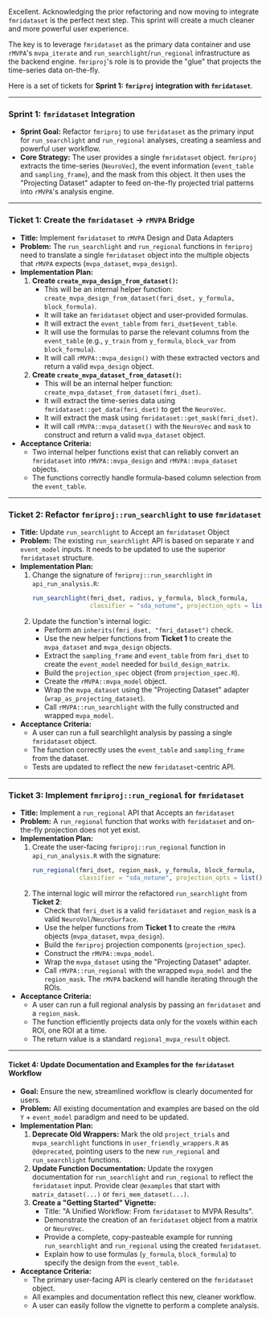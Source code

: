 Excellent. Acknowledging the prior refactoring and now moving to integrate `fmridataset` is the perfect next step. This sprint will create a much cleaner and more powerful user experience.

The key is to leverage `fmridataset` as the primary data container and use `rMVPA`'s `mvpa_iterate` and `run_searchlight`/`run_regional` infrastructure as the backend engine. `fmriproj`'s role is to provide the "glue" that projects the time-series data on-the-fly.

Here is a set of tickets for **Sprint 1: `fmriproj` integration with `fmridataset`**.

---

### **Sprint 1: `fmridataset` Integration**

*   **Sprint Goal:** Refactor `fmriproj` to use `fmridataset` as the primary input for `run_searchlight` and `run_regional` analyses, creating a seamless and powerful user workflow.
*   **Core Strategy:** The user provides a single `fmridataset` object. `fmriproj` extracts the time-series (`NeuroVec`), the event information (`event_table` and `sampling_frame`), and the mask from this object. It then uses the "Projecting Dataset" adapter to feed on-the-fly projected trial patterns into `rMVPA`'s analysis engine.

---

### **Ticket 1: Create the `fmridataset` -> `rMVPA` Bridge**

*   **Title:** Implement `fmridataset` to `rMVPA` Design and Data Adapters
*   **Problem:** The `run_searchlight` and `run_regional` functions in `fmriproj` need to translate a single `fmridataset` object into the multiple objects that `rMVPA` expects (`mvpa_dataset`, `mvpa_design`).
*   **Implementation Plan:**
    1.  **Create `create_mvpa_design_from_dataset()`:**
        *   This will be an internal helper function: `create_mvpa_design_from_dataset(fmri_dset, y_formula, block_formula)`.
        *   It will take an `fmridataset` object and user-provided formulas.
        *   It will extract the `event_table` from `fmri_dset$event_table`.
        *   It will use the formulas to parse the relevant columns from the `event_table` (e.g., `y_train` from `y_formula`, `block_var` from `block_formula`).
        *   It will call `rMVPA::mvpa_design()` with these extracted vectors and return a valid `mvpa_design` object.
    2.  **Create `create_mvpa_dataset_from_dataset()`:**
        *   This will be an internal helper function: `create_mvpa_dataset_from_dataset(fmri_dset)`.
        *   It will extract the time-series data using `fmridataset::get_data(fmri_dset)` to get the `NeuroVec`.
        *   It will extract the mask using `fmridataset::get_mask(fmri_dset)`.
        *   It will call `rMVPA::mvpa_dataset()` with the `NeuroVec` and `mask` to construct and return a valid `mvpa_dataset` object.
*   **Acceptance Criteria:**
    *   Two internal helper functions exist that can reliably convert an `fmridataset` into `rMVPA::mvpa_design` and `rMVPA::mvpa_dataset` objects.
    *   The functions correctly handle formula-based column selection from the `event_table`.

---

### **Ticket 2: Refactor `fmriproj::run_searchlight` to use `fmridataset`**

*   **Title:** Update `run_searchlight` to Accept an `fmridataset` Object
*   **Problem:** The existing `run_searchlight` API is based on separate `Y` and `event_model` inputs. It needs to be updated to use the superior `fmridataset` structure.
*   **Implementation Plan:**
    1.  Change the signature of `fmriproj::run_searchlight` in `api_run_analysis.R`:
        ```R
        run_searchlight(fmri_dset, radius, y_formula, block_formula,
                        classifier = "sda_notune", projection_opts = list(), ...)
        ```
    2.  Update the function's internal logic:
        *   Perform an `inherits(fmri_dset, "fmri_dataset")` check.
        *   Use the new helper functions from **Ticket 1** to create the `mvpa_dataset` and `mvpa_design` objects.
        *   Extract the `sampling_frame` and `event_table` from `fmri_dset` to create the `event_model` needed for `build_design_matrix`.
        *   Build the `projection_spec` object (from `projection_spec.R`).
        *   Create the `rMVPA::mvpa_model` object.
        *   Wrap the `mvpa_dataset` using the "Projecting Dataset" adapter (`wrap_as_projecting_dataset`).
        *   Call `rMVPA::run_searchlight` with the fully constructed and wrapped `mvpa_model`.
*   **Acceptance Criteria:**
    *   A user can run a full searchlight analysis by passing a single `fmridataset` object.
    *   The function correctly uses the `event_table` and `sampling_frame` from the dataset.
    *   Tests are updated to reflect the new `fmridataset`-centric API.

---

### **Ticket 3: Implement `fmriproj::run_regional` for `fmridataset`**

*   **Title:** Implement a `run_regional` API that Accepts an `fmridataset`
*   **Problem:** A `run_regional` function that works with `fmridataset` and on-the-fly projection does not yet exist.
*   **Implementation Plan:**
    1.  Create the user-facing `fmriproj::run_regional` function in `api_run_analysis.R` with the signature:
        ```R
        run_regional(fmri_dset, region_mask, y_formula, block_formula,
                     classifier = "sda_notune", projection_opts = list(), ...)
        ```
    2.  The internal logic will mirror the refactored `run_searchlight` from **Ticket 2**:
        *   Check that `fmri_dset` is a valid `fmridataset` and `region_mask` is a valid `NeuroVol`/`NeuroSurface`.
        *   Use the helper functions from **Ticket 1** to create the `rMVPA` objects (`mvpa_dataset`, `mvpa_design`).
        *   Build the `fmriproj` projection components (`projection_spec`).
        *   Construct the `rMVPA::mvpa_model`.
        *   Wrap the `mvpa_dataset` using the "Projecting Dataset" adapter.
        *   Call `rMVPA::run_regional` with the wrapped `mvpa_model` and the `region_mask`. The `rMVPA` backend will handle iterating through the ROIs.
*   **Acceptance Criteria:**
    *   A user can run a full regional analysis by passing an `fmridataset` and a `region_mask`.
    *   The function efficiently projects data only for the voxels within each ROI, one ROI at a time.
    *   The return value is a standard `regional_mvpa_result` object.

---

#### **Ticket 4: Update Documentation and Examples for the `fmridataset` Workflow**

*   **Goal:** Ensure the new, streamlined workflow is clearly documented for users.
*   **Problem:** All existing documentation and examples are based on the old `Y` + `event_model` paradigm and need to be updated.
*   **Implementation Plan:**
    1.  **Deprecate Old Wrappers:** Mark the old `project_trials` and `mvpa_searchlight` functions in `user_friendly_wrappers.R` as `@deprecated`, pointing users to the new `run_regional` and `run_searchlight` functions.
    2.  **Update Function Documentation:** Update the roxygen documentation for `run_searchlight` and `run_regional` to reflect the `fmridataset` input. Provide clear `@examples` that start with `matrix_dataset(...)` or `fmri_mem_dataset(...)`.
    3.  **Create a "Getting Started" Vignette:**
        *   Title: "A Unified Workflow: From `fmridataset` to MVPA Results".
        *   Demonstrate the creation of an `fmridataset` object from a matrix or `NeuroVec`.
        *   Provide a complete, copy-pasteable example for running `run_searchlight` and `run_regional` using the created `fmridataset`.
        *   Explain how to use formulas (`y_formula`, `block_formula`) to specify the design from the `event_table`.
*   **Acceptance Criteria:**
    *   The primary user-facing API is clearly centered on the `fmridataset` object.
    *   All examples and documentation reflect this new, cleaner workflow.
    *   A user can easily follow the vignette to perform a complete analysis.